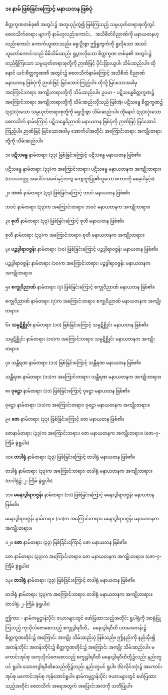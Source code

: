 ### ၁။ နာမ် ဖြစ်ခြင်းကြောင့် မနာယတန ဖြစ်ပုံ

စိတ္တက္ခဏတစ်ခု၏ အတွင်း၌ အတူယှဉ်တွဲ၍ ဖြစ်ကြသည့် သမ္ပယုတ်တရားစုတို့တွင် စေတသိက်တရား
များကို နာမ်ဟုလည်းကောင်း， အသိစိတ်ဝိညာဏ်ကို မနာယတနဟုလည်းကောင်း ကောက်ယူထားသည်။
ရှေးဦးစွာ ဤရှုကွက်ကို ရှုလိုသော အသင်သူတော်ကောင်းသည် မိမိသိမ်းဆည်း ရှုပွားလိုသော စိတ္တက္ခဏ
တစ်ခု၏ အတွင်း၌ တည်ရှိကြသော သမ္ပယုတ်တရားစုတို့ကို ဉာဏ်ဖြင့် ပိုင်းခြားယူပါ၊ သိမ်းဆည်းပါ။ ထိုနောင်
ယင်းစိတ္တက္ခဏ၏ အတွင်း၌ စေတသိက်နာမ်ကြောင့် အသိစိတ် ဝိညာဏ် မနာယတန ဖြစ်ပုံကို ဉာဏ်ဖြင့်
မြင်အောင်ကြည့်ပါ။ ထိုသို့ မြင်သောအခါမှ အကြောင်းတရား အကျိုးတရားတို့ကို သိမ်းဆည်းပါ။ ဥပမာ -
ပဋိသန္ဓေစိတ္တက္ခဏ၌ အကြောင်းတရား အကျိုးတရားတို့ကို သိမ်းဆည်းလိုသည် ဖြစ်အံ့၊ ပဋိသန္ဓေ စိတ္တက္ခဏ၌
(၃၄)လုံးသော သမ္ပယုတ်တရားစုတို့ကို ရှေးဦးစွာ သိမ်းဆည်းပါ။ ထိုနောင် (၃၃)လုံးသော စေတသိက်
နာမ်ကြောင့် ပဋိသန္ဓေဝိညာဏ် မနာယတန ဖြစ်ပုံကို ဉာဏ်ဖြင့် မြင်အောင် ကြည့်ပါ။ ဉာဏ်ဖြင့် မြင်သောအခါမှ
အောက်ပါအတိုင်း အကြောင်းတရား အကျိုးတရားတို့ကို သိမ်းဆည်းပါ။

၁။ **ပဋိသန္ဓေ** နာမ်တရား (၃၃) ဖြစ်ခြင်းကြောင့် ပဋိသန္ဓေ မနာယတန ဖြစ်၏။

ပဋိသန္ဓေ နာမ်တရား (၃၃)က အကြောင်းတရား၊ ပဋိသန္ဓေ မနာယတနက အကျိုးတရား။
(ဟဒယဝတ္ထု အပေါင်းအဖော်နှင့်တကွ ကျေးဇူးပြု၏ဟူသော စကားကို မမေ့ပါနှင့်။)

၂။ **ဘဝင်** နာမ်တရား (၃၃) ဖြစ်ခြင်းကြောင့် ဘဝင် မနာယတန ဖြစ်၏။

ဘဝင် နာမ်တရား (၃၃)က အကြောင်းတရား၊ ဘဝင် မနာယတနက အကျိုးတရား။

၃။ **စုတိ** နာမ်တရား (၃၃) ဖြစ်ခြင်းကြောင့် စုတိ မနာယတန ဖြစ်၏။

စုတိ နာမ်တရား (၃၃)က အကြောင်းတရား၊ စုတိ မနာယတနက အကျိုးတရား။

၄။ **ပဉ္စဒွါရာဝဇ္ဇန်း** နာမ်တရား (၁၀) ဖြစ်ခြင်းကြောင့် ပဉ္စဒွါရာဝဇ္ဇန်း မနာယတန ဖြစ်၏။

ပဉ္စဒွါရာဝဇ္ဇန်း နာမ်တရား (၁၀)က အကြောင်းတရား၊ ပဉ္စဒွါရာဝဇ္ဇန်း မနာယတနက အကျိုးတရား။

၅။ **စက္ခုဝိညာဏ်** နာမ်တရား (၇) ဖြစ်ခြင်းကြောင့် စက္ခုဝိညာဏ် မနာယတန ဖြစ်၏။

စက္ခုဝိညာဏ် နာမ်တရား (၇)က အကြောင်းတရား၊ စက္ခုဝိညာဏ် မနာယတနက အကျိုးတရား။

၆။ **သမ္ပဋိစ္ဆိုင်း** နာမ်တရား (၁၀) ဖြစ်ခြင်းကြောင့် သမ္ပဋိစ္ဆိုင်း မနာယတန ဖြစ်၏။

သမ္ပဋိစ္ဆိုင်း နာမ်တရား (၁၀)က အကြောင်းတရား၊ သမ္ပဋိစ္ဆိုင်း မနာယတနက အကျိုးတရား။

၇။ သန္တီရဏ နာမ်တရား (၁၁) ဖြစ်ခြင်းကြောင့် သန္တီရဏ မနာယတန ဖြစ်၏။

သန္တီရဏ နာမ်တရား (၁၁)က အကြောင်းတရား၊ သန္တီရဏ မနာယတနက အကျိုးတရား။

၈။ **ဝုဋ္ဌော** နာမ်တရား (၁၁) ဖြစ်ခြင်းကြောင့် ဝုဋ္ဌော မနာယတန ဖြစ်၏။

ဝုဋ္ဌော နာမ်တရား (၁၁)က အကြောင်းတရား၊ ဝုဋ္ဌော မနာယတနက အကျိုးတရား။

၉။ **ဇော** နာမ်တရား (၃၃) ဖြစ်ခြင်းကြောင့် ဇော မနာယတန ဖြစ်၏။

ဇောနာမ်တရား (၃၃)က အကြောင်းတရား၊ ဇော မနာယတနက အကျိုးတရား။
(ဇော-၇-ကြိမ် ခွဲရှုပါ။)

၁၀။ **တဒါရုံ** နာမ်တရား (၃၃) ဖြစ်ခြင်းကြောင့် တဒါရုံ မနာယတန ဖြစ်၏။

တဒါရုံ နာမ်တရား (၃၃)က အကြောင်းတရား၊ တဒါရုံ မနာယတနက အကျိုးတရား။
(တဒါရုံ၌-၂-ကြိမ် ခွဲရှုပါ။)

၁၁။ **မနောဒွါရာဝဇ္ဇန်း** နာမ်တရား (၁၁) ဖြစ်ခြင်းကြောင့် မနောဒွါရာဝဇ္ဇန်း မနာယတန ဖြစ်၏။

မနောဒွါရာဝဇ္ဇန်း နာမ်တရား (၁၁)က အကြောင်းတရား၊ မနောဒွါရာဝဇ္ဇန်း မနာယတနက အကျိုးတရား။

၁၂။ **ဇော** နာမ်တရား (၃၃) ဖြစ်ခြင်းကြောင့် ဇော မနာယတန ဖြစ်၏။

ဇော နာမ်တရား (၃၃)က အကြောင်းတရား၊ ဇော မနာယတနက အကျိုးတရား။
(ဇော-၇-ကြိမ် ခွဲရှုပါ။)

၁၃။ **တဒါရုံ** နာမ်တရား (၃၃) ဖြစ်ခြင်းကြောင့် တဒါရုံ မနာယတန ဖြစ်၏။

တဒါရုံ နာမ်တရား (၃၃)က အကြောင်းတရား၊ တဒါရုံ မနာယတနက အကျိုးတရား။
(တဒါရုံ-၂-ကြိမ် ခွဲရှုပါ။)

ဤကား - နာမ်ကမ္မဋ္ဌာန်းပိုင်း ဇယားများတွင် ဖော်ပြထားသည့်အတိုင်း ရူပါရုံကို အာရုံပြုကြသည့်
ကုသိုလ်ဇောစောသည့် စက္ခုဒွါရဝီထိ， မနောဒွါရဝီထိ ပထမအတန်း၌ စိတ္တက္ခဏတိုင်း၌ အကြောင်း အကျိုး
သိမ်းဆည်းပုံ ဖြစ်သည်။ ဤနည်းကို နည်းမှီး၍ အတန်းတိုင်း အတန်းတိုင်း၌ စိတ္တက္ခဏတိုင်း၌ အကြောင်း
အကျိုး သိမ်းဆည်းပါ။ မကောင်းအုပ်စု အကုသိုလ်ဇောစောသည့် စက္ခုဒွါရဝီထိ မနောဒွါရဝီထိတို့၌လည်း
နည်းတူပင် ရှုပါ။ သောတဒွါရဝီထိစသည်တို့၌လည်း နည်းတူပင် ရှုပါ။ (၆)လိုင်းလုံး၌ အကောင်းအုပ်စု
မကောင်းအုပ်စု ကုန်အောင်ရှုပါ။ နာမ်ကမ္မဋ္ဌာန်းပိုင်း ဇယားများတွင် ဖော်ပြထားသည့်အတိုင်း စေတသိက်
အရေအတွက် အပြောင်းအလဲကို သတိပြုပါ။